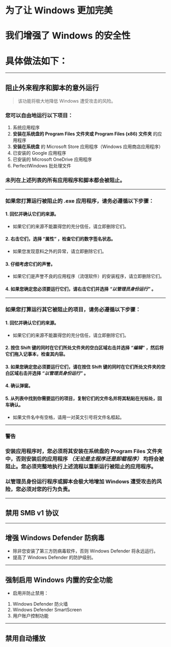 # 为了让 Windows 更加完美
# 我们增强了 Windows 的安全性
# 具体做法如下：

---

## 阻止外来程序和脚本的意外运行
> 该功能将极大地降低 Windows 遭受攻击的风险。
### 您可以自由地运行以下项目：
1. 系统应用程序
2. **安装在系统盘的 Program Files 文件夹或 Program Files (x86) 文件夹** 的应用程序
3. **安装在系统盘** 的 Microsoft Store 应用程序（Windows 应用商店应用程序）
4. 已安装的 Google 应用程序 
5. 已安装的 Microsoft OneDrive 应用程序
6. PerfectWindows 批处理文件
### 未列在上述列表的所有应用程序和脚本都会被阻止。
---
### 如果您打算运行被阻止的 .exe 应用程序，请务必遵循以下步骤：
#### 1. 回忆并确认它们的来源。
* 如果它们的来源不能赢得您的充分信任，请立即删除它们。
#### 2. 右击它们，选择 “属性” ，检查它们的数字签名状态。
* 如果您发现意料之外的异常，请立即删除它们。   
#### 3. 仔细考虑它们的声誉。
* 如果它们是声誉不良的应用程序（流氓软件）的安装程序，请立即删除它们。
#### 4. 如果您确定您必须要运行它们，请右击它们并选择 ***“以管理员身份运行”*** 。
---
### 如果您打算运行其它被阻止的项目，请务必遵循以下步骤：
#### 1. 回忆并确认它们的来源。
* 如果它们的来源不能赢得您的充分信任，请立即删除它们。
#### 2. 按住 Shift 键的同时在它们所处文件夹的空白区域右击并选择 ***“编辑”*** ，然后将它们拖入记事本，检查其内容。
#### 3. 如果您确定您必须要运行它们，请在按住 Shift 键的同时在它们所处文件夹的空白区域右击并选择 ***“以管理员身份运行”*** 。
#### 4. 确认弹窗。
#### 5. 从列表中找到你需要运行的项目，复制它们的文件名并将其粘贴在光标处，回车确认。
* 如果文件名中有空格，请用一对英文引号将文件名框起。

---
### 警告
### 安装应用程序时，您必须将其安装在系统盘的 Program Files 文件夹中，否则安装后的应用程序 ***（无论是主程序还是卸载程序）*** 均将会被阻止。您必须完整地执行上述流程以重新运行被阻止的应用程序。
### 以管理员身份运行程序或脚本会极大地增加 Windows 遭受攻击的风险，您必须对您的行为负责。

---
## 禁用 SMB v1 协议
---
## 增强 Windows Defender 防病毒
* 除非您安装了第三方防病毒软件，否则 Windows Defender 将永远运行。
* 提高了 Windows Defender 的防护级别。
---
## 强制启用 Windows 内置的安全功能
* 启用并防止禁用：
1. Windows Defender 防火墙
2. Windows Defender SmartScreen
3. 用户账户控制功能
---
## 禁用自动播放
